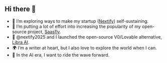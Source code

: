 ## Hi there 👋

- 🤔 I’m exploring ways to make my startup ([Nextify](https://nextify.ltd/)) self-sustaining.
- 🚀 I’m putting a lot of effort into increasing the popularity of my open-source project, [Saasfly](https://github.com/saasfly/saasfly).
- 🔭 @nextify2025 and I launched the open-source V0/Lovable alternative, [Libra AI](https://libra.dev/).
- 🌍 I’m a writer at heart, but I also love to explore the world when I can.
- 🌊 In the AI era, I want to ride the wave forward.
